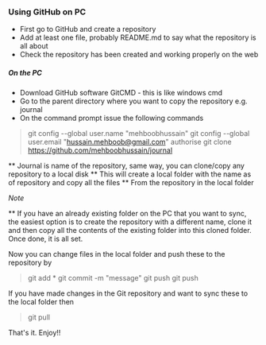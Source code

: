 ### Using GitHub on PC

* First go to GitHub and create a repository
* Add at least one file, probably README.md to say what the repository is all about
* Check the repository has been created and working properly on the web

##### On the PC
* Download GitHub software GitCMD - this is like windows cmd
* Go to the parent directory where you want to copy the repository e.g. journal
* On the command prompt issue the following commands
> git config --global user.name "mehboobhussain"
> git config --global user.email "hussain.mehboob@gmail.com"
> authorise 
> git clone https://github.com/mehboobhussain/journal

** Journal is name of the repository, same way, you can clone/copy any repository to a local disk
** This will create a local folder with the name as of repository and copy all the files
** From the repository in the local folder

_Note_

** If you have an already existing folder on the PC that you want to sync, the easiest option is to create the repository with a different name, clone it and then copy all the contents of the existing folder into this cloned folder. Once done, it is all set.

Now you can change files in the local folder and push these to the repository by
> git add * 
> git commit -m "message"
> git push
git push

If you have made changes in the Git repository and want to sync these to the local folder then
> git pull

That's it. Enjoy!!

